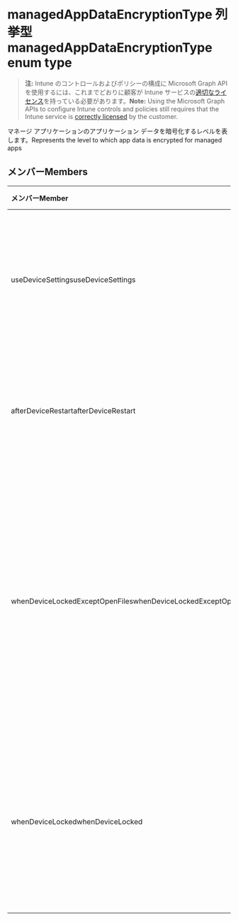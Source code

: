 # <a name="managedappdataencryptiontype-enum-type"></a><span data-ttu-id="a59bd-101">managedAppDataEncryptionType 列挙型</span><span class="sxs-lookup"><span data-stu-id="a59bd-101">managedAppDataEncryptionType enum type</span></span>

> <span data-ttu-id="a59bd-102">**注:** Intune のコントロールおよびポリシーの構成に Microsoft Graph API を使用するには、これまでどおりに顧客が Intune サービスの[適切なライセンス](https://go.microsoft.com/fwlink/?linkid=839381)を持っている必要があります。</span><span class="sxs-lookup"><span data-stu-id="a59bd-102">**Note:** Using the Microsoft Graph APIs to configure Intune controls and policies still requires that the Intune service is [correctly licensed](https://go.microsoft.com/fwlink/?linkid=839381) by the customer.</span></span>

<span data-ttu-id="a59bd-103">マネージ アプリケーションのアプリケーション データを暗号化するレベルを表します。</span><span class="sxs-lookup"><span data-stu-id="a59bd-103">Represents the level to which app data is encrypted for managed apps</span></span>
## <a name="members"></a><span data-ttu-id="a59bd-104">メンバー</span><span class="sxs-lookup"><span data-stu-id="a59bd-104">Members</span></span>
|<span data-ttu-id="a59bd-105">メンバー</span><span class="sxs-lookup"><span data-stu-id="a59bd-105">Member</span></span>|<span data-ttu-id="a59bd-106">値</span><span class="sxs-lookup"><span data-stu-id="a59bd-106">Value</span></span>|<span data-ttu-id="a59bd-107">説明</span><span class="sxs-lookup"><span data-stu-id="a59bd-107">Description</span></span>|
|:---|:---|:---|
|<span data-ttu-id="a59bd-108">useDeviceSettings</span><span class="sxs-lookup"><span data-stu-id="a59bd-108">useDeviceSettings</span></span>|<span data-ttu-id="a59bd-109">0</span><span class="sxs-lookup"><span data-stu-id="a59bd-109">0</span></span>|<span data-ttu-id="a59bd-110">デバイスの既定の設定に基づいて、アプリケーション データが暗号化されます。</span><span class="sxs-lookup"><span data-stu-id="a59bd-110">App data is encrypted based on the default settings on the device.</span></span>|
|<span data-ttu-id="a59bd-111">afterDeviceRestart</span><span class="sxs-lookup"><span data-stu-id="a59bd-111">afterDeviceRestart</span></span>|<span data-ttu-id="a59bd-112">1</span><span class="sxs-lookup"><span data-stu-id="a59bd-112">1</span></span>|<span data-ttu-id="a59bd-113">デバイスが再起動されると、アプリケーション データが暗号化されます。</span><span class="sxs-lookup"><span data-stu-id="a59bd-113">App data is encrypted when the device is restarted.</span></span>|
|<span data-ttu-id="a59bd-114">whenDeviceLockedExceptOpenFiles</span><span class="sxs-lookup"><span data-stu-id="a59bd-114">whenDeviceLockedExceptOpenFiles</span></span>|<span data-ttu-id="a59bd-115">2</span><span class="sxs-lookup"><span data-stu-id="a59bd-115">2</span></span>|<span data-ttu-id="a59bd-116">開かれているファイル内のデータを除いて、デバイスがロックされている場合、このポリシーに関連付けられているアプリケーションのデータは暗号化されて</span><span class="sxs-lookup"><span data-stu-id="a59bd-116">App data associated with this policy is encrypted when the device is locked, except data in files that are open</span></span>|
|<span data-ttu-id="a59bd-117">whenDeviceLocked</span><span class="sxs-lookup"><span data-stu-id="a59bd-117">whenDeviceLocked</span></span>|<span data-ttu-id="a59bd-118">3</span><span class="sxs-lookup"><span data-stu-id="a59bd-118">3</span></span>|<span data-ttu-id="a59bd-119">デバイスがロックされている場合、このポリシーに関連付けられているアプリケーション データが暗号化されて</span><span class="sxs-lookup"><span data-stu-id="a59bd-119">App data associated with this policy is encrypted when the device is locked</span></span>|



